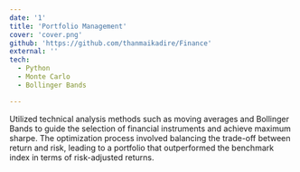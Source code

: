 ```yaml
---
date: '1'
title: 'Portfolio Management'
cover: 'cover.png'
github: 'https://github.com/thanmaikadire/Finance'
external: ''
tech:
  - Python
  - Monte Carlo
  - Bollinger Bands

---
```


Utilized technical analysis methods such as moving averages and Bollinger Bands to guide the selection of financial instruments and achieve maximum sharpe. The optimization process involved balancing the trade-off between return and risk, leading to a portfolio that outperformed the benchmark index in terms of risk-adjusted returns.
